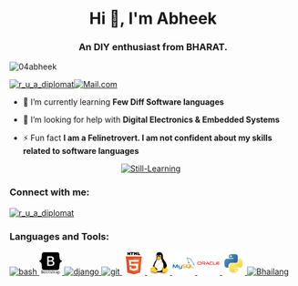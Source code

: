 <h1 align="center">Hi 👋, I'm Abheek</h1>
<h3 align="center">An DIY enthusiast from BHARAT.</h3>

<p align="left"> <img src="https://komarev.com/ghpvc/?username=04abheek&label=Profile%20views&color=0e75b6&style=flat" alt="04abheek" /> </p>

<p align="left"> <a href="https://twitter.com/r_u_a_diplomat" target="blank"><img src="https://img.shields.io/twitter/follow/r_u_a_diplomat?logo=twitter&style=for-the-badge" alt="r_u_a_diplomat" /></a><a href="abheek.shah@techie.com" target="blank"><img src="https://external-content.duckduckgo.com/iu/?u=https%3A%2F%2Fs3-eu-west-1.amazonaws.com%2Ftpd%2Flogos%2F46d3675f000064000500b078%2F0x0.png&f=1&nofb=1&ipt=c0cbbf173061c46c54d1aa1d11b572374c654d5e91fc34ef684531766281e455&ipo=images&style=for-the-badge" alt="Mail.com" width="40" height="40" /></a></p>

- 🌱 I’m currently learning **Few Diff Software languages**

- 🤝 I’m looking for help with **Digital Electronics & Embedded Systems**

- ⚡ Fun fact **I am a Felinetrovert. I am not confident about my skills related to software languages**

<p align="center">
  <a href="https://img.shields.io/badge/Still-Learning-green"><img alt="Still-Learning" src="https://img.shields.io/badge/Still-Learning-green"/></a>
  <a href=""><img alt="" src="" /></a>
  <a href=""><img alt="" src="" /></a>
</p>

<h3 align="left">Connect with me:</h3>
<p align="left">
<a href="https://twitter.com/r_u_a_diplomat" target="blank"><img align="center" src="https://raw.githubusercontent.com/rahuldkjain/github-profile-readme-generator/master/src/images/icons/Social/twitter.svg" alt="r_u_a_diplomat" height="30" width="40" /></a>
</p>

<h3 align="left">Languages and Tools:</h3>
<p align="left"> <a href="https://www.gnu.org/software/bash/" target="_blank" rel="noreferrer"> <img src="https://www.vectorlogo.zone/logos/gnu_bash/gnu_bash-icon.svg" alt="bash" width="40" height="40"/> </a> <a href="https://getbootstrap.com" target="_blank" rel="noreferrer"> <img src="https://raw.githubusercontent.com/devicons/devicon/master/icons/bootstrap/bootstrap-plain-wordmark.svg" alt="bootstrap" width="40" height="40"/> </a> <a href="https://www.djangoproject.com/" target="_blank" rel="noreferrer"> <img src="https://cdn.worldvectorlogo.com/logos/django.svg" alt="django" width="40" height="40"/> </a> <a href="https://git-scm.com/" target="_blank" rel="noreferrer"> <img src="https://www.vectorlogo.zone/logos/git-scm/git-scm-icon.svg" alt="git" width="40" height="40"/> </a> <a href="https://www.w3.org/html/" target="_blank" rel="noreferrer"> <img src="https://raw.githubusercontent.com/devicons/devicon/master/icons/html5/html5-original-wordmark.svg" alt="html5" width="40" height="40"/> </a> <a href="https://www.linux.org/" target="_blank" rel="noreferrer"> <img src="https://raw.githubusercontent.com/devicons/devicon/master/icons/linux/linux-original.svg" alt="linux" width="40" height="40"/> </a> <a href="https://www.mysql.com/" target="_blank" rel="noreferrer"> <img src="https://raw.githubusercontent.com/devicons/devicon/master/icons/mysql/mysql-original-wordmark.svg" alt="mysql" width="40" height="40"/> </a> <a href="https://www.oracle.com/" target="_blank" rel="noreferrer"> <img src="https://raw.githubusercontent.com/devicons/devicon/master/icons/oracle/oracle-original.svg" alt="oracle" width="40" height="40"/> </a> <a href="https://www.python.org" target="_blank" rel="noreferrer"> <img src="https://raw.githubusercontent.com/devicons/devicon/master/icons/python/python-original.svg" alt="python" width="40" height="40"/> </a> <a href="https://bhailang.js.org/#playground" target="_blank" rel="noreferrer"> <img src="https://external-content.duckduckgo.com/ip3/bhailang.js.org.ico" alt="Bhailang" width="40" height="40"/> </a></p>
<br>
<br>
<br>
<br>
